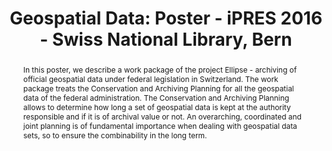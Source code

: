 ---
abstract: In this poster, we describe a work package of the project Ellipse - archiving
  of official geospatial data under federal legislation in Switzerland. The work package
  treats the Conservation and Archiving Planning for all the geospatial data of the
  federal administration. The Conservation and Archiving Planning allows to determine
  how long a set of geospatial data is kept at the authority responsible and if it
  is of archival value or not. An overarching, coordinated and joint planning is of
  fundamental importance when dealing with geospatial data sets, so to ensure the
  combinability in the long term.
creators:
- Gerber, Urs
- Gollin, Helen
- Schlatter, Martin
date: null
document_url: https://services.phaidra.univie.ac.at/api/object/o:502844/download
grand_parent: iPRES
institutions: []
keywords: []
landing_page_url: https://phaidra.univie.ac.at/o:502844
language: eng
layout: publication
license: CC BY-NC-SA 3.0 AT
notes_url: null
parent: iPRES 2016
presentation_url: null
size: 22587
source_name: iPRES
title: 'Geospatial Data: Poster - iPRES 2016 - Swiss National Library, Bern'
type: poster
year: 2016
---